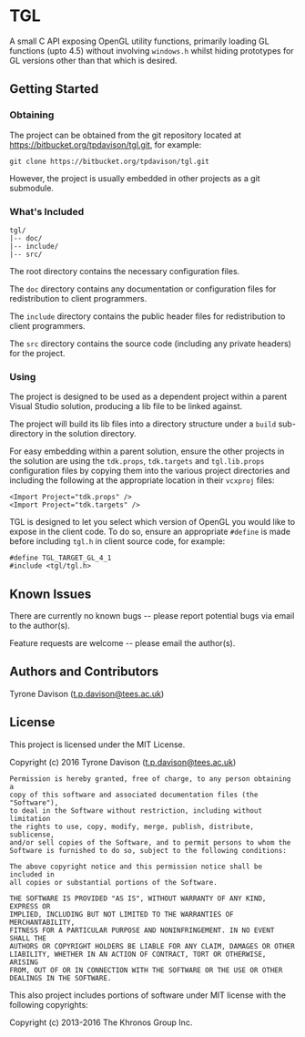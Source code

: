 # TGL

A small C API exposing OpenGL utility functions, primarily loading GL
functions (upto 4.5) without involving `windows.h` whilst hiding prototypes
for GL versions other than that which is desired.

## Getting Started

### Obtaining

The project can be obtained from the git repository located at https://bitbucket.org/tpdavison/tgl.git, for example:

```
git clone https://bitbucket.org/tpdavison/tgl.git
```

However, the project is usually embedded in other projects as a git submodule.

### What's Included

```
tgl/
|-- doc/
|-- include/
|-- src/
```

The root directory contains the necessary configuration files.

The `doc` directory contains any documentation or configuration files for
redistribution to client programmers.

The `include` directory contains the public header files for redistribution to
client programmers.

The `src` directory contains the source code (including any private headers)
for the project.

### Using

The project is designed to be used as a dependent project within a parent
Visual Studio solution, producing a lib file to be linked against.

The project will build its lib files into a directory structure under a `build`
sub-directory in the solution directory.

For easy embedding within a parent solution, ensure the other projects in the
solution are using the `tdk.props`, `tdk.targets` and `tgl.lib.props`
configuration files by copying them into the various project directories and
including the following at the appropriate location in their `vcxproj` files:

```
<Import Project="tdk.props" />
<Import Project="tdk.targets" />
```

TGL is designed to let you select which version of OpenGL you would like to
expose in the client code.  To do so, ensure an appropriate `#define` is made
before including `tgl.h` in client source code, for example:

```
#define TGL_TARGET_GL_4_1
#include <tgl/tgl.h>
```

## Known Issues

There are currently no known bugs -- please report potential bugs via email
to the author(s).

Feature requests are welcome -- please email the author(s).

## Authors and Contributors

Tyrone Davison (<t.p.davison@tees.ac.uk>)

## License

This project is licensed under the MIT License.

Copyright (c) 2016 Tyrone Davison (<t.p.davison@tees.ac.uk>)

```
Permission is hereby granted, free of charge, to any person obtaining a
copy of this software and associated documentation files (the "Software"),
to deal in the Software without restriction, including without limitation
the rights to use, copy, modify, merge, publish, distribute, sublicense,
and/or sell copies of the Software, and to permit persons to whom the
Software is furnished to do so, subject to the following conditions:

The above copyright notice and this permission notice shall be included in
all copies or substantial portions of the Software.

THE SOFTWARE IS PROVIDED "AS IS", WITHOUT WARRANTY OF ANY KIND, EXPRESS OR
IMPLIED, INCLUDING BUT NOT LIMITED TO THE WARRANTIES OF MERCHANTABILITY,
FITNESS FOR A PARTICULAR PURPOSE AND NONINFRINGEMENT. IN NO EVENT SHALL THE
AUTHORS OR COPYRIGHT HOLDERS BE LIABLE FOR ANY CLAIM, DAMAGES OR OTHER
LIABILITY, WHETHER IN AN ACTION OF CONTRACT, TORT OR OTHERWISE, ARISING
FROM, OUT OF OR IN CONNECTION WITH THE SOFTWARE OR THE USE OR OTHER
DEALINGS IN THE SOFTWARE.
```

This also project includes portions of software under MIT license with the
following copyrights:

Copyright (c) 2013-2016 The Khronos Group Inc.

